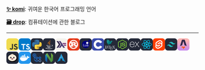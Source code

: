 [**✨ komi**][komi]: 귀여운 한국어 프로그래밍 언어

[**🗃️ drop**][drop]: 컴퓨테이션에 관한 블로그

[komi]: https://komi.rooi.dev
[drop]: https://drop.rooi.dev

---

<a href="https://developer.mozilla.org/docs/Web/JavaScript"><img width="32pt" height="32pt" alt="javascript" src="icons/js.svg" /></a><a href="https://www.typescriptlang.org"><img width="32pt" height="32pt" alt="typescript" src="icons/ts.svg" /></a><a href="https://www.python.org"><img width="32pt" height="32pt" alt="python" src="icons/python.svg" /></a><a href="https://www.java.com"><img width="32pt" height="32pt" alt="java" src="icons/java.svg" /></a><a href="https://www.haskell.org"><img width="32pt" height="32pt" alt="haskell" src="icons/haskell.svg" /></a><a href="https://www.rust-lang.org"><img width="32pt" height="32pt" alt="rust" src="icons/rust.svg" /></a><a href="https://www.lua.org"><img width="32pt" height="32pt" alt="lua" src="icons/lua.svg" /></a><a href="https://www.c-language.org"><img width="32pt" height="32pt" alt="c" src="icons/c.svg" /></a><a href="https://www.latex-project.org"><img width="32pt" height="32pt" alt="latex" src="icons/latex.svg" /></a><a href="https://nodejs.org"><img width="32pt" height="32pt" alt="node" src="icons/node.svg" /></a><a href="https://expressjs.com"><img width="32pt" height="32pt" alt="express" src="icons/express.svg" /></a><a href="https://react.dev"><img width="32pt" height="32pt" alt="react" src="icons/react.svg" /></a><a href="https://svelte.dev"><img width="32pt" height="32pt" alt="svelte" src="icons/svelte.svg" /></a><a href="https://tailwindcss.com"><img width="32pt" height="32pt" alt="tailwind" src="icons/tailwind.svg" /></a><a href="https://astro.build"><img width="32pt" height="32pt" alt="astro" src="icons/astro.svg" /></a><a href="https://bun.sh"><img width="32pt" height="32pt" alt="bun" src="icons/bun.svg" /></a><a href="https://www.docker.com"><img width="32pt" height="32pt" alt="docker" src="icons/docker.svg" /></a><a href="https://github.com/features/actions"><img width="32pt" height="32pt" alt="actions" src="icons/actions.svg" /></a><a href="https://neovim.io"><img width="32pt" height="32pt" alt="vim" src="icons/neovim.svg" /></a><a href="https://www.google.com/search?client=safari&rls=en&q=arch+linux&ie=UTF-8&oe=UTF-8"><img width="32pt" height="32pt" alt="arch" src="icons/arch.svg" /></a>
